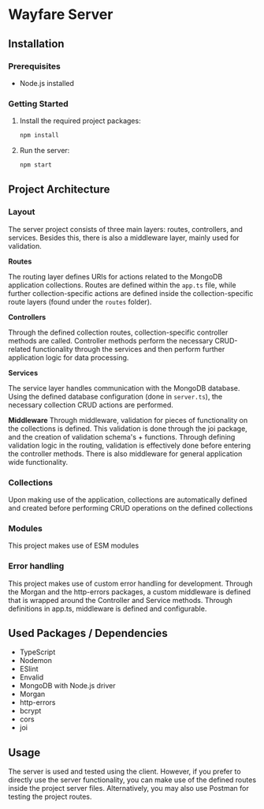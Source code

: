 # Wayfare Server

## Installation

### Prerequisites

- Node.js installed

### Getting Started

1. Install the required project packages:

   ```bash
   npm install
   ```

2. Run the server:

   ```bash
   npm start
   ```

## Project Architecture

### Layout

The server project consists of three main layers: routes, controllers, and services. Besides this, there is also a middleware layer, mainly used for validation.

**Routes**

The routing layer defines URIs for actions related to the MongoDB application collections. Routes are defined within the `app.ts` file, while further collection-specific actions are defined inside the collection-specific route layers (found under the `routes` folder).

**Controllers**

Through the defined collection routes, collection-specific controller methods are called. Controller methods perform the necessary CRUD-related functionality through the services and then perform further application logic for data processing.

**Services**

The service layer handles communication with the MongoDB database. Using the defined database configuration (done in `server.ts`), the necessary collection CRUD actions are performed.

**Middleware**
Through middleware, validation for pieces of functionality on the collections is defined. This validation is done through the joi package, and the creation of validation schema's + functions. Through defining validation logic in the routing, validation is effectively done before entering the controller methods. There is also middleware for general application wide functionality.

### Collections

Upon making use of the application, collections are automatically defined and created before performing CRUD operations on the defined collections

### Modules

This project makes use of ESM modules

### Error handling

This project makes use of custom error handling for development. Through the Morgan and the http-errors packages, a custom middleware is defined that is wrapped around the Controller and Service methods. Through definitions in app.ts, middleware is defined and configurable.

## Used Packages / Dependencies

- TypeScript
- Nodemon
- ESlint
- Envalid
- MongoDB with Node.js driver
- Morgan
- http-errors
- bcrypt
- cors
- joi

## Usage

The server is used and tested using the client. However, if you prefer to directly use the server functionality, you can make use of the defined routes inside the project server files. Alternatively, you may also use Postman for testing the project routes.
